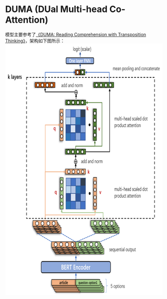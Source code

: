 # DUMA (DUal Multi-head Co-Attention)
模型主要参考了[《DUMA: Reading Comprehension with Transposition Thinking》](https://arxiv.org/pdf/2001.09415.pdf)，架构如下图所示：
<img src="https://github.com/zzshou/RCAM/blob/master/DUMA/model%20architecture.png" width="800" height="800">
